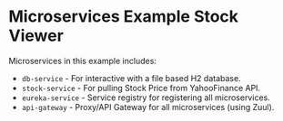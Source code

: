 # Microservices Example Stock Viewer

Microservices in this example includes:
- `db-service` - For interactive with a file based H2 database.
- `stock-service` - For pulling Stock Price from YahooFinance API.
- `eureka-service` - Service registry for registering all microservices.
- `api-gateway` - Proxy/API Gateway for all microservices (using Zuul).
